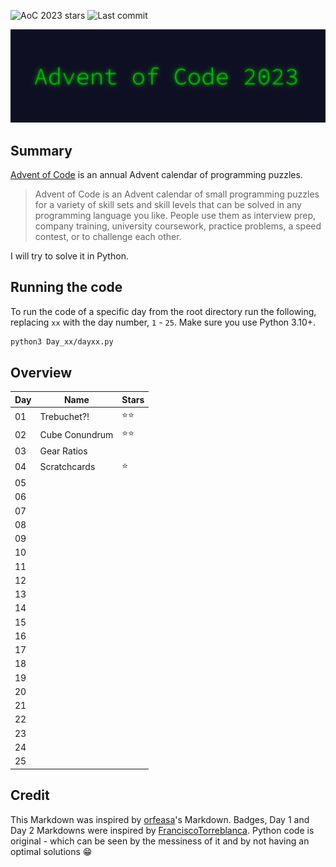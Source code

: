 ![AoC 2023 stars](https://img.shields.io/badge/dynamic/json?url=https://raw.githubusercontent.com/FranciscoTorreblanca/advent-of-code-2023/main/stars.json&query=total&logo=adventofcode&label=2023)
![Last commit](https://img.shields.io/github/last-commit/vucinick/advent_of_code_2023)

![AoC2023 logo](https://raw.githubusercontent.com/orfeasa/advent-of-code-2023/master/header.png)

## Summary

[Advent of Code](http://adventofcode.com/) is an annual Advent calendar of programming puzzles.
> Advent of Code is an Advent calendar of small programming puzzles for a variety of skill sets and
> skill levels that can be solved in any programming language you like. People use them as interview
> prep, company training, university coursework, practice problems, a speed contest, or to challenge
> each other.

I will try to solve it in Python.

## Running the code

To run the code of a specific day from the root directory run the following, replacing `xx` with the day number, `1` - `25`. Make sure you use Python 3.10+.

```sh
python3 Day_xx/dayxx.py
```

## Overview

| Day | Name           | Stars |
| --- | -------------- | ----- |
| 01  | Trebuchet?!    | ⭐⭐   |
| 02  | Cube Conundrum | ⭐⭐   |
| 03  | Gear Ratios    |       |
| 04  | Scratchcards   | ⭐    |
| 05  |                |       |
| 06  |                |       |
| 07  |                |       |
| 08  |                |       |
| 09  |                |       |
| 10  |                |       |
| 11  |                |       |
| 12  |                |       |
| 13  |                |       |
| 14  |                |       |
| 15  |                |       |
| 16  |                |       |
| 17  |                |       |
| 18  |                |       |
| 19  |                |       |
| 20  |                |       |
| 21  |                |       |
| 22  |                |       |
| 23  |                |       |
| 24  |                |       |
| 25  |                |       |

## Credit
This Markdown was inspired by [orfeasa](https://github.com/orfeasa)'s Markdown. Badges, Day 1 and Day 2 Markdowns were inspired by [FranciscoTorreblanca](https://github.com/FranciscoTorreblanca). Python code is original - which can be seen by the messiness of it and by not having an optimal solutions 😁
